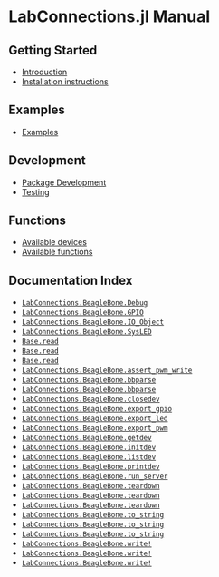 
<a id='LabConnections.jl-Manual-1'></a>

# LabConnections.jl Manual




<a id='Getting-Started-1'></a>

## Getting Started

- [Introduction](man/introduction.md#Introduction-1)
- [Installation instructions](man/installation.md#Installation-instructions-1)


<a id='Examples-1'></a>

## Examples

- [Examples](examples/examples.md#Examples-1)


<a id='Development-1'></a>

## Development

- [Package Development](man/development.md#Package-Development-1)
- [Testing](examples/testing.md#Testing-1)


<a id='Functions-1'></a>

## Functions

- [Available devices](lib/io_devices.md#Available-devices-1)
- [Available functions](lib/functions.md#Available-functions-1)


<a id='Documentation-Index-1'></a>

## Documentation Index

- [`LabConnections.BeagleBone.Debug`](lib/io_devices.md#LabConnections.BeagleBone.Debug)
- [`LabConnections.BeagleBone.GPIO`](lib/io_devices.md#LabConnections.BeagleBone.GPIO)
- [`LabConnections.BeagleBone.IO_Object`](lib/io_devices.md#LabConnections.BeagleBone.IO_Object)
- [`LabConnections.BeagleBone.SysLED`](lib/io_devices.md#LabConnections.BeagleBone.SysLED)
- [`Base.read`](lib/functions.md#Base.read)
- [`Base.read`](lib/functions.md#Base.read)
- [`Base.read`](lib/functions.md#Base.read)
- [`LabConnections.BeagleBone.assert_pwm_write`](lib/functions.md#LabConnections.BeagleBone.assert_pwm_write-Tuple{Int32,String})
- [`LabConnections.BeagleBone.bbparse`](lib/functions.md#LabConnections.BeagleBone.bbparse-Tuple{Any})
- [`LabConnections.BeagleBone.bbparse`](lib/functions.md#LabConnections.BeagleBone.bbparse-Tuple{Tuple,Any})
- [`LabConnections.BeagleBone.closedev`](lib/functions.md#LabConnections.BeagleBone.closedev-Tuple{String,Int32})
- [`LabConnections.BeagleBone.export_gpio`](lib/functions.md#LabConnections.BeagleBone.export_gpio-Tuple{Int32})
- [`LabConnections.BeagleBone.export_led`](lib/functions.md#LabConnections.BeagleBone.export_led)
- [`LabConnections.BeagleBone.export_pwm`](lib/functions.md#LabConnections.BeagleBone.export_pwm-Tuple{Int32})
- [`LabConnections.BeagleBone.getdev`](lib/functions.md#LabConnections.BeagleBone.getdev-Tuple{String,Int32})
- [`LabConnections.BeagleBone.initdev`](lib/functions.md#LabConnections.BeagleBone.initdev-Tuple{String,Int32})
- [`LabConnections.BeagleBone.listdev`](lib/functions.md#LabConnections.BeagleBone.listdev-Tuple{})
- [`LabConnections.BeagleBone.printdev`](lib/functions.md#LabConnections.BeagleBone.printdev-Tuple{String,Int32})
- [`LabConnections.BeagleBone.run_server`](lib/functions.md#LabConnections.BeagleBone.run_server)
- [`LabConnections.BeagleBone.teardown`](lib/functions.md#LabConnections.BeagleBone.teardown)
- [`LabConnections.BeagleBone.teardown`](lib/functions.md#LabConnections.BeagleBone.teardown)
- [`LabConnections.BeagleBone.teardown`](lib/functions.md#LabConnections.BeagleBone.teardown)
- [`LabConnections.BeagleBone.to_string`](lib/functions.md#LabConnections.BeagleBone.to_string)
- [`LabConnections.BeagleBone.to_string`](lib/functions.md#LabConnections.BeagleBone.to_string)
- [`LabConnections.BeagleBone.to_string`](lib/functions.md#LabConnections.BeagleBone.to_string)
- [`LabConnections.BeagleBone.write!`](lib/functions.md#LabConnections.BeagleBone.write!)
- [`LabConnections.BeagleBone.write!`](lib/functions.md#LabConnections.BeagleBone.write!)
- [`LabConnections.BeagleBone.write!`](lib/functions.md#LabConnections.BeagleBone.write!)

